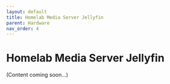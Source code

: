 ```yaml
---
layout: default
title: Homelab Media Server Jellyfin
parent: Hardware
nav_order: 4
---
```


# Homelab Media Server Jellyfin

(Content coming soon...)
